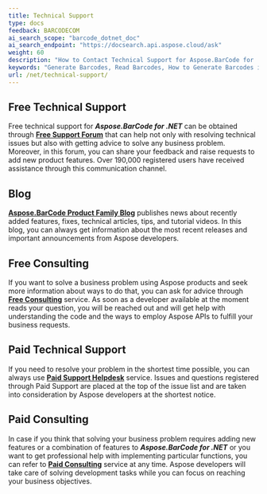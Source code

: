 ```yaml
---
title: Technical Support
type: docs
feedback: BARCODECOM
ai_search_scope: "barcode_dotnet_doc"
ai_search_endpoint: "https://docsearch.api.aspose.cloud/ask"
weight: 60
description: "How to Contact Technical Support for Aspose.BarCode for .NET"
keywords: "Generate Barcodes, Read Barcodes, How to Generate Barcodes in C# .NET, Technical Support for Aspose.BarCode, Aspose.Barcode Forum, C#"
url: /net/technical-support/
---
```

## **Free Technical Support**
Free technical support for ***Aspose.BarCode for .NET*** can be obtained through [**Free Support Forum**](https://forum.aspose.com/c/barcode/13) that can help not only with resolving technical issues but also with getting advice to solve any business problem. Moreover, in this forum, you can share your feedback and raise requests to add new product features. Over 190,000 registered users have received assistance through this communication channel.

## **Blog**
[**Aspose.BarCode Product Family Blog**](https://blog.aspose.com/category/barcode/) publishes news about recently added features, fixes, technical articles, tips, and tutorial videos. In this blog, you can always get information about the most recent releases and important announcements from Aspose developers.

## **Free Consulting**
If you want to solve a business problem using Aspose products and seek more information about ways to do that, you can ask for advice through [**Free Consulting**](https://aspose-free-consulting.github.io/) service. As soon as a developer available at the moment reads your question, you will be reached out and will get help with understanding the code and the ways to employ Aspose APIs to fulfill your business requests.

## **Paid Technical Support**
If you need to resolve your problem in the shortest time possible, you can always use [**Paid Support Helpdesk**](https://helpdesk.aspose.com/) service. Issues and questions registered through Paid Support are placed at the top of the issue list and are taken into consideration by Aspose developers at the shortest notice.

## **Paid Consulting**
In case if you think that solving your business problem requires adding new features or a combination of features to ***Aspose.BarCode for .NET*** or you want to get professional help with implementing particular functions, you can refer to [**Paid Consulting**](https://consulting.aspose.com/) service at any time. Aspose developers will take care of solving development tasks while you can focus on reaching your business objectives.


